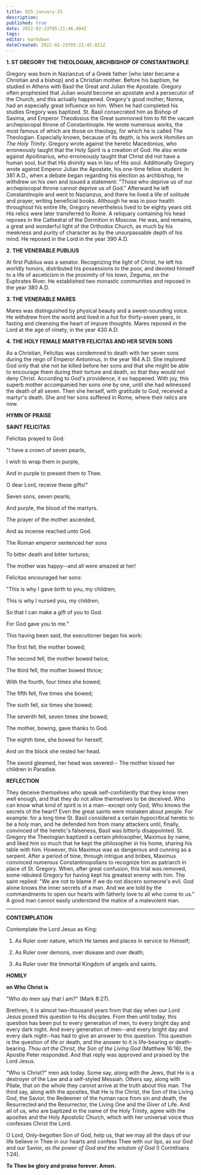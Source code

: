 ```yaml
---
title: 025-january-25
description: 
published: true
date: 2022-02-23T05:21:46.884Z
tags: 
editor: markdown
dateCreated: 2022-02-23T05:21:45.021Z
---
```



**1. ST GREGORY THE THEOLOGIAN, ARCHBISHOP OF CONSTANTINOPLE**

Gregory was born in Nazianzus of a Greek father [who later became a Christian and a bishop] and a Christian mother. Before his baptism, he studied in Athens with Basil the Great and Julian the Apostate. Gregory often prophesied that Julian would become an apostate and a persecutor of the Church, and this actually happened. Gregory's good mother, Nonna, had an especially great influence on him. When he had completed his studies Gregory was baptized. St. Basil consecrated him as Bishop of Sasima, and Emperor Theodosius the Great summoned him to fill the vacant archepiscopal throne of Constantinople. He wrote numerous works, the most famous of which are those on theology, for which he is called The Theologian. Especially known, because of its depth, is his work *Homilies on The Holy Trinity*. Gregory wrote against the heretic Macedonius, who erroneously taught that the Holy Spirit is a creation of God. He also wrote against Apollinarius, who erroneously taught that Christ did not have a human soul, but that His divinity was in lieu of His soul. Additionally Gregory wrote against Emperor Julian the Apostate, his one-time fellow student. In 381 A.D., when a debate began regarding his election as archbishop, he withdrew on his own and issued a statement: "Those who deprive us of our archepiscopal throne cannot deprive us of God." Afterward he left Constantinople and went to Nazianzus, and there he lived a life of solitude and prayer, writing beneficial books. Although he was in poor health throughout his entire life, Gregory nevertheless lived to be eighty years old. His relics were later transferred to Rome. A reliquary containing his head reposes in the Cathedral of the Dormition in Moscow. He was, and remains, a great and wonderful light of the Orthodox Church, as much by his meekness and purity of character as by the unsurpassable depth of his mind. He reposed in the Lord in the year 390 A.D.

**2. THE VENERABLE PUBLIUS**

At first Publius was a senator. Recognizing the light of Christ, he left his worldly honors, distributed his possessions to the poor, and devoted himself to a life of asceticism in the proximity of his town, Zeguma, on the Euphrates River. He established two monastic communities and reposed in the year 380 A.D.

**3. THE VENERABLE MARES**

Mares was distinguished by physical beauty and a sweet-sounding voice. He withdrew from the world and lived in a hut for thirty-seven years, in fasting and cleansing the heart of impure thoughts. Mares reposed in the Lord at the age of ninety, in the year 430 A.D.

**4. THE HOLY FEMALE MARTYR FELICITAS AND HER SEVEN SONS**

As a Christian, Felicitas was condemned to death with her seven sons during the reign of Emperor Antoninus, in the year 164 A.D. She implored God only that she not be killed before her sons and that she might be able to encourage them during their torture and death, so that they would not deny Christ. According to God's providence, it so happened. With joy, this superb mother accompanied her sons one by one, until she had witnessed the death of all seven. Then she herself, with gratitude to God, received a martyr's death. She and her sons suffered in Rome, where their relics are now.



**HYMN OF PRAISE**

**SAINT FELICITAS**

Felicitas prayed to God:

"I have a crown of seven pearls,

I wish to wrap them in purple,

And in purple to present them to Thee.

O dear Lord, receive these gifts!"

Seven sons, seven pearls;

And purple, the blood of the martyrs.

The prayer of the mother ascended,

And as incense reached unto God.

The Roman emperor sentenced her sons

To bitter death and bitter tortures;

The mother was happy--and all were amazed at her!

Felicitas encouraged her sons:

"This is why I gave birth to you, my children;

This is why I nursed you, my children,

So that I can make a gift of you to God.

For God gave you to me."

This having been said, the executioner began his work:

The first fell, the mother bowed;

The second fell, the mother bowed twice;

The third fell, the mother bowed thrice;

With the fourth, four times she bowed;

The fifth fell, five times she bowed;

The sixth fell, six times she bowed;

The seventh fell, seven times she bowed;

The mother, bowing, gave thanks to God.

The eighth time, she bowed for herself,

And on the block she rested her head.

The sword gleamed, her head was severed--
The mother kissed her children in Paradise.

**REFLECTION**

They deceive themselves who speak self-confidently that they know men well enough, and that they do not allow themselves to be deceived. Who can know what kind of spirit is in a man--except only God, Who knows the secrets of the heart? Even the great saints were mistaken about people. For example: for a long time St. Basil considered a certain hypocritical heretic to be a holy man, and he defended him from many attackers until, finally, convinced of the heretic's falseness, Basil was bitterly disappointed. St. Gregory the Theologian baptized a certain philosopher, Maximus by name, and liked him so much that he kept the philosopher in his home, sharing his table with him. However, this Maximus was as dangerous and cunning as a serpent. After a period of time, through intrigue and bribes, Maximus convinced numerous Constantinopolians to recognize him as patriarch in place of St. Gregory. When, after great confusion, this trial was removed, some rebuked Gregory for having kept his greatest enemy with him. The saint replied: "We are not to blame if we do not discern someone's evil. God alone knows the inner secrets of a man. And we are told by the commandments to open our hearts with fatherly love to all who come to us." A good man cannot easily understand the malice of a malevolent man.

****

**CONTEMPLATION**

Contemplate the Lord Jesus as King:

1.  As Ruler over nature, which He tames and places in service to Himself;

1.  As Ruler over demons, over disease and over death;

1.  As Ruler over the Immortal Kingdom of angels and saints.



**HOMILY**

**on Who Christ is**

"Who do men say that I am?" (Mark 8:27).

Brethren, it is almost two-thousand years from that day when our Lord Jesus posed this question to His disciples. From then until today, this question has been put to every generation of men, to every bright day and every dark night. And every generation of men--and every bright day and every dark night--has had to give an answer to this question. This question is the question of life or death, and the answer to it is life-bearing or death-bearing. *Thou art the Christ, the Son of the Living God* (Matthew 16:16), the Apostle Peter responded. And that reply was approved and praised by the Lord Jesus.

"Who is Christ?" men ask today. Some say, along with the Jews, that He is a destroyer of the Law and a self-styled Messiah. Others say, along with Pilate, that on the whole they cannot arrive at the truth about this man. The third say, along with the apostles, that He is the Christ, the Son of the Living God, the Savior, the Redeemer of the human race from sin and death, the Resurrected and the Resurrector, the Living One and the Giver of Life. And all of us, who are baptized in the name of the Holy Trinity, agree with the apostles and the Holy Apostolic Church, which with her universal voice thus confesses Christ the Lord.

O Lord, Only-begotten Son of God, help us, that we may all the days of our life believe in Thee in our hearts and confess Thee with our lips, as our God and our Savior, *as the power of God and the wisdom of God* (I Corinthians 1:24).

**To Thee be glory and praise forever. Amen.**
